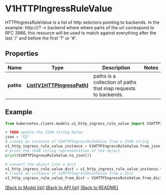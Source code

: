 # V1HTTPIngressRuleValue

HTTPIngressRuleValue is a list of http selectors pointing to backends. In the example: http://<host>/<path>?<searchpart> -> backend where where parts of the url correspond to RFC 3986, this resource will be used to match against everything after the last '/' and before the first '?' or '#'.

## Properties

Name | Type | Description | Notes
------------ | ------------- | ------------- | -------------
**paths** | [**List[V1HTTPIngressPath]**](V1HTTPIngressPath.md) | paths is a collection of paths that map requests to backends. | 

## Example

```python
from kubernetes.client.models.v1_http_ingress_rule_value import V1HTTPIngressRuleValue

# TODO update the JSON string below
json = "{}"
# create an instance of V1HTTPIngressRuleValue from a JSON string
v1_http_ingress_rule_value_instance = V1HTTPIngressRuleValue.from_json(json)
# print the JSON string representation of the object
print(V1HTTPIngressRuleValue.to_json())

# convert the object into a dict
v1_http_ingress_rule_value_dict = v1_http_ingress_rule_value_instance.to_dict()
# create an instance of V1HTTPIngressRuleValue from a dict
v1_http_ingress_rule_value_from_dict = V1HTTPIngressRuleValue.from_dict(v1_http_ingress_rule_value_dict)
```
[[Back to Model list]](../README.md#documentation-for-models) [[Back to API list]](../README.md#documentation-for-api-endpoints) [[Back to README]](../README.md)


